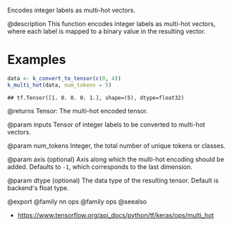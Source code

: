 Encodes integer labels as multi-hot vectors.

@description
This function encodes integer labels as multi-hot vectors, where each label
is mapped to a binary value in the resulting vector.

# Examples

```r
data <- k_convert_to_tensor(c(0, 4))
k_multi_hot(data, num_tokens = 5)
```

```
## tf.Tensor([1. 0. 0. 0. 1.], shape=(5), dtype=float32)
```

@returns
Tensor: The multi-hot encoded tensor.

@param inputs
Tensor of integer labels to be converted to multi-hot vectors.

@param num_tokens
Integer, the total number of unique tokens or classes.

@param axis
(optional) Axis along which the multi-hot encoding should be
added. Defaults to `-1`, which corresponds to the last dimension.

@param dtype
(optional) The data type of the resulting tensor. Default
is backend's float type.

@export
@family nn ops
@family ops
@seealso
+ <https://www.tensorflow.org/api_docs/python/tf/keras/ops/multi_hot>

